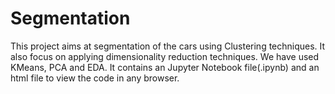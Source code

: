 # Segmentation
This project aims at segmentation of the cars using Clustering techniques. It also focus on applying dimensionality reduction techniques.
We have used KMeans, PCA and EDA.
It contains an Jupyter Notebook file(.ipynb) and an html file to view the code in any browser.
